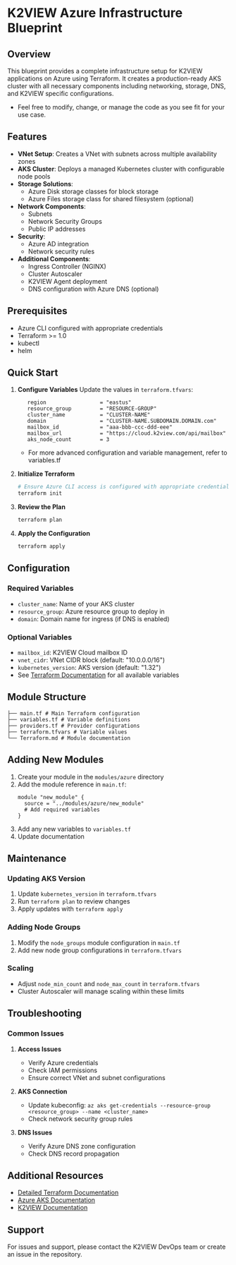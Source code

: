 # K2VIEW Azure Infrastructure Blueprint

## Overview
This blueprint provides a complete infrastructure setup for K2VIEW applications on Azure using Terraform. 
It creates a production-ready AKS cluster with all necessary components including networking, storage, DNS, and K2VIEW specific configurations.
 - Feel free to modify, change, or manage the code as you see fit for your use case.



## Features
- **VNet Setup**: Creates a VNet with subnets across multiple availability zones
- **AKS Cluster**: Deploys a managed Kubernetes cluster with configurable node pools
- **Storage Solutions**: 
  - Azure Disk storage classes for block storage
  - Azure Files storage class for shared filesystem (optional)
- **Network Components**:
  - Subnets
  - Network Security Groups
  - Public IP addresses
- **Security**:
  - Azure AD integration
  - Network security rules
- **Additional Components**:
  - Ingress Controller (NGINX)
  - Cluster Autoscaler
  - K2VIEW Agent deployment
  - DNS configuration with Azure DNS (optional)

## Prerequisites
- Azure CLI configured with appropriate credentials
- Terraform >= 1.0
- kubectl
- helm

## Quick Start

1. **Configure Variables**
   Update the values in `terraform.tfvars`:
   ```hcl
      region                 = "eastus"
      resource_group         = "RESOURCE-GROUP"
      cluster_name           = "CLUSTER-NAME"
      domain                 = "CLUSTER-NAME.SUBDOMAIN.DOMAIN.com"
      mailbox_id             = "aaa-bbb-ccc-ddd-eee"
      mailbox_url            = "https://cloud.k2view.com/api/mailbox"      
      aks_node_count         = 3
   ```
   - For more advanced configuration and variable management, refer to variables.tf

2. **Initialize Terraform**
   ```bash
   # Ensure Azure CLI access is configured with appropriate credentials.
   terraform init
   ```

3. **Review the Plan**
   ```bash
   terraform plan
   ```

4. **Apply the Configuration**
   ```bash
   terraform apply
   ```

## Configuration

### Required Variables
- `cluster_name`: Name of your AKS cluster
- `resource_group`: Azure resource group to deploy in
- `domain`: Domain name for ingress (if DNS is enabled)

### Optional Variables
- `mailbox_id`: K2VIEW Cloud mailbox ID
- `vnet_cidr`: VNet CIDR block (default: "10.0.0.0/16")
- `kubernetes_version`: AKS version (default: "1.32")
- See [Terraform Documentation](./Terraform.md) for all available variables

## Module Structure
```
├── main.tf # Main Terraform configuration
├── variables.tf # Variable definitions
├── providers.tf # Provider configurations
├── terraform.tfvars # Variable values
└── Terraform.md # Module documentation
```

## Adding New Modules

1. Create your module in the `modules/azure` directory
2. Add the module reference in `main.tf`:
   ```hcl
   module "new_module" {
     source = "../modules/azure/new_module"
     # Add required variables
   }
   ```
3. Add any new variables to `variables.tf`
4. Update documentation

## Maintenance

### Updating AKS Version
1. Update `kubernetes_version` in `terraform.tfvars`
2. Run `terraform plan` to review changes
3. Apply updates with `terraform apply`

### Adding Node Groups
1. Modify the `node_groups` module configuration in `main.tf`
2. Add new node group configurations in `terraform.tfvars`

### Scaling
- Adjust `node_min_count` and `node_max_count` in `terraform.tfvars`
- Cluster Autoscaler will manage scaling within these limits

## Troubleshooting

### Common Issues
1. **Access Issues**
   - Verify Azure credentials
   - Check IAM permissions
   - Ensure correct VNet and subnet configurations

2. **AKS Connection**
   - Update kubeconfig: `az aks get-credentials --resource-group <resource_group> --name <cluster_name>`
   - Check network security group rules

3. **DNS Issues**
   - Verify Azure DNS zone configuration
   - Check DNS record propagation

## Additional Resources
- [Detailed Terraform Documentation](./Terraform.md)
- [Azure AKS Documentation](https://docs.microsoft.com/en-us/azure/aks/)
- [K2VIEW Documentation](https://k2view.com/documentation)

## Support
For issues and support, please contact the K2VIEW DevOps team or create an issue in the repository.
